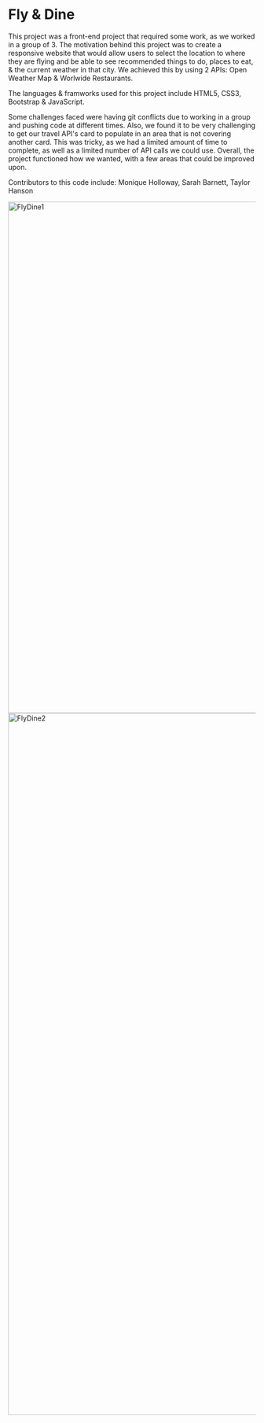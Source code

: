 # Fly & Dine

This project was a front-end project that required some work, as we worked in a group of 3.  The motivation behind this project was to create a responsive website that would allow users to select the location to where they are flying and be able to see recommended things to do, places to eat, & the current weather in that city.  We achieved this by using 2 APIs: Open Weather Map & Worlwide Restaurants.  

The languages & framworks used for this project include HTML5, CSS3, Bootstrap & JavaScript.

Some challenges faced were having git conflicts due to working in a group and pushing code at different times.  Also, we found it to be very challenging to get our travel API's card to populate in an area that is not covering another card.  This was tricky, as we had a limited amount of time to complete, as well as a limited number of API calls we could use.  Overall, the project functioned how we wanted, with a few areas that could be improved upon.

Contributors to this code include: Monique Holloway, Sarah Barnett, Taylor Hanson

<img width="1040" alt="FlyDine1" src="https://user-images.githubusercontent.com/95832977/172425148-482bd0ab-159e-4880-aa43-151e11a1e6b8.png">
<img width="1428" alt="FlyDine2" src="https://user-images.githubusercontent.com/95832977/172425169-7ed11e9d-6c3f-4963-b4f6-db786074b850.png">

